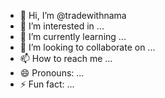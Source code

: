- 👋 Hi, I’m @tradewithnama
- 👀 I’m interested in ...
- 🌱 I’m currently learning ...
- 💞️ I’m looking to collaborate on ...
- 📫 How to reach me ...
- 😄 Pronouns: ...
- ⚡ Fun fact: ...

<!---
tradewithnama/tradewithnama is a ✨ special ✨ repository because its `README.md` (this file) appears on your GitHub profile.
You can click the Preview link to take a look at your changes.
--->
